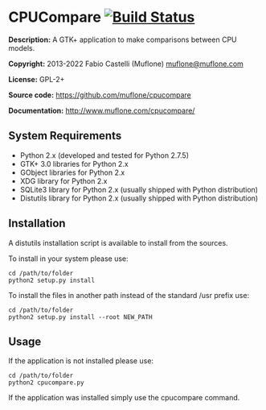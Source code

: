 CPUCompare [![Build Status](https://travis-ci.org/muflone/cpucompare.svg?branch=master)](https://travis-ci.org/muflone/cpucompare)
==========
**Description:** A GTK+ application to make comparisons between CPU models.

**Copyright:** 2013-2022 Fabio Castelli (Muflone) <muflone@muflone.com>

**License:** GPL-2+

**Source code:** https://github.com/muflone/cpucompare

**Documentation:** http://www.muflone.com/cpucompare/

System Requirements
-------------------

* Python 2.x (developed and tested for Python 2.7.5)
* GTK+ 3.0 libraries for Python 2.x
* GObject libraries for Python 2.x
* XDG library for Python 2.x
* SQLite3 library for Python 2.x (usually shipped with Python distribution)
* Distutils library for Python 2.x (usually shipped with Python distribution)

Installation
------------

A distutils installation script is available to install from the sources.

To install in your system please use:

    cd /path/to/folder
    python2 setup.py install

To install the files in another path instead of the standard /usr prefix use:

    cd /path/to/folder
    python2 setup.py install --root NEW_PATH

Usage
-----

If the application is not installed please use:

    cd /path/to/folder
    python2 cpucompare.py

If the application was installed simply use the cpucompare command.
